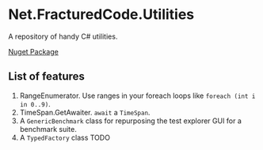 # Net.FracturedCode.Utilities

A repository of handy C# utilities.

[Nuget Package](https://www.nuget.org/packages/Net.FracturedCode.Utilities/)

## List of features

1. RangeEnumerator. Use ranges in your foreach loops like `foreach (int i in 0..9)`.
2. TimeSpan.GetAwaiter. `await` a `TimeSpan`.
3. A `GenericBenchmark` class for repurposing the test explorer GUI for a benchmark suite.
4. A `TypedFactory` class TODO